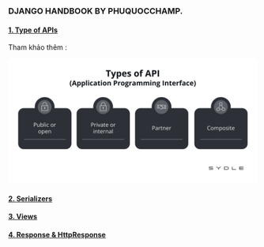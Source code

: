 ### DJANGO HANDBOOK BY PHUQUOCCHAMP.

#### [1. Type of APIs]()

Tham khảo thêm :

![1700364348634](image/README/1700364348634.png)

#### [2. Serializers](./serializers.md)

#### [3. Views](./views.md)

#### [4. Response & HttpResponse](./Response_vs_HttpResponse.md)
